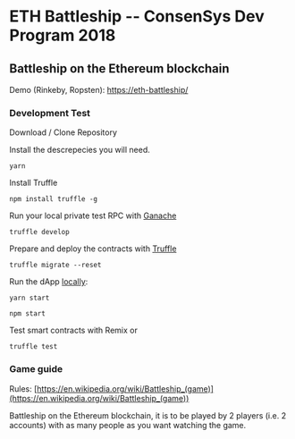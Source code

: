 # ETH Battleship -- ConsenSys Dev Program 2018
## Battleship on the Ethereum blockchain
  
Demo (Rinkeby, Ropsten): [https://eth-battleship/](https://eth-battleship.github.io/) 

### Development Test
Download / Clone Repository

Install the descrepecies you will need. 
```
yarn
```

Install Truffle
```
npm install truffle -g
```
Run your local private test RPC with [Ganache](https://truffleframework.com/ganache)

```
truffle develop
```
Prepare and deploy the contracts with [Truffle](https://truffleframework.com/truffle)
```
truffle migrate --reset
```
Run the dApp [locally](http://localhost:3000/):
```
yarn start
```
```
npm start
```

Test smart contracts with Remix or
```
truffle test
```

### Game guide

Rules: [https://en.wikipedia.org/wiki/Battleship_(game)](https://en.wikipedia.org/wiki/Battleship_(game))
  
Battleship on the Ethereum blockchain, it is to be played by 2 players (i.e. 2 accounts) with as many people as you want watching the game.
